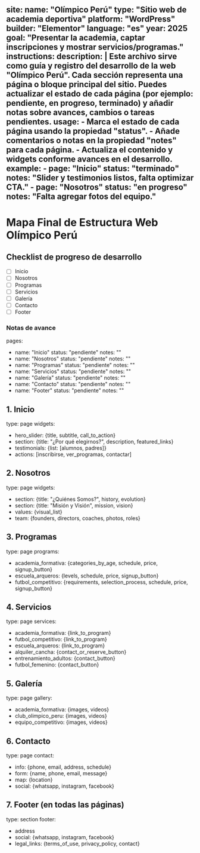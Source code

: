 site:
  name: "Olímpico Perú"
  type: "Sitio web de academia deportiva"
  platform: "WordPress"
  builder: "Elementor"
  language: "es"
  year: 2025
  goal: "Presentar la academia, captar inscripciones y mostrar servicios/programas."
instructions:
  description: |
    Este archivo sirve como guía y registro del desarrollo de la web "Olímpico Perú".
    Cada sección representa una página o bloque principal del sitio.
    Puedes actualizar el estado de cada página (por ejemplo: pendiente, en progreso, terminado) y añadir notas sobre avances, cambios o tareas pendientes.
  usage:
    - Marca el estado de cada página usando la propiedad "status".
    - Añade comentarios o notas en la propiedad "notes" para cada página.
    - Actualiza el contenido y widgets conforme avances en el desarrollo.
  example:
    - page: "Inicio"
      status: "terminado"
      notes: "Slider y testimonios listos, falta optimizar CTA."
    - page: "Nosotros"
      status: "en progreso"
      notes: "Falta agregar fotos del equipo."
---

# Mapa Final de Estructura Web Olímpico Perú

## Checklist de progreso de desarrollo

- [ ] Inicio
- [ ] Nosotros
- [ ] Programas
- [ ] Servicios
- [ ] Galería
- [ ] Contacto
- [ ] Footer

### Notas de avance
pages:
  - name: "Inicio"
    status: "pendiente"
    notes: ""
  - name: "Nosotros"
    status: "pendiente"
    notes: ""
  - name: "Programas"
    status: "pendiente"
    notes: ""
  - name: "Servicios"
    status: "pendiente"
    notes: ""
  - name: "Galería"
    status: "pendiente"
    notes: ""
  - name: "Contacto"
    status: "pendiente"
    notes: ""
  - name: "Footer"
    status: "pendiente"
    notes: ""


## 1. Inicio
type: page
widgets:
  - hero_slider: {title, subtitle, call_to_action}
  - section: {title: "¿Por qué elegirnos?", description, featured_links}
  - testimonials: {list: [alumnos, padres]}
  - actions: [inscribirse, ver_programas, contactar]


## 2. Nosotros
type: page
widgets:
  - section: {title: "¿Quiénes Somos?", history, evolution}
  - section: {title: "Misión y Visión", mission, vision}
  - values: {visual_list}
  - team: {founders, directors, coaches, photos, roles}


## 3. Programas
type: page
programs:
  - academia_formativa: {categories_by_age, schedule, price, signup_button}
  - escuela_arqueros: {levels, schedule, price, signup_button}
  - futbol_competitivo: {requirements, selection_process, schedule, price, signup_button}


## 4. Servicios
type: page
services:
  - academia_formativa: {link_to_program}
  - futbol_competitivo: {link_to_program}
  - escuela_arqueros: {link_to_program}
  - alquiler_cancha: {contact_or_reserve_button}
  - entrenamiento_adultos: {contact_button}
  - futbol_femenino: {contact_button}


## 5. Galería
type: page
gallery:
  - academia_formativa: {images, videos}
  - club_olimpico_peru: {images, videos}
  - equipo_competitivo: {images, videos}


## 6. Contacto
type: page
contact:
  - info: {phone, email, address, schedule}
  - form: {name, phone, email, message}
  - map: {location}
  - social: {whatsapp, instagram, facebook}


## 7. Footer (en todas las páginas)
type: section
footer:
  - address
  - social: {whatsapp, instagram, facebook}
  - legal_links: {terms_of_use, privacy_policy, contact}
